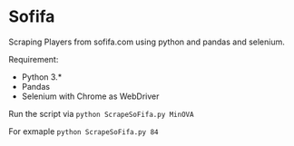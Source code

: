 # Sofifa
Scraping Players from sofifa.com using python and pandas and selenium.


Requirement:
- Python 3.*
- Pandas
- Selenium with Chrome as WebDriver


Run the script via `python ScrapeSoFifa.py MinOVA`

For exmaple `python ScrapeSoFifa.py 84`

